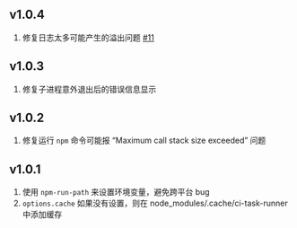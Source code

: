## v1.0.4

1. 修复日志太多可能产生的溢出问题 [#11](https://github.com/huanleguang/ci-task-runner/issues/11)

## v1.0.3

1. 修复子进程意外退出后的错误信息显示

## v1.0.2

1. 修复运行 `npm` 命令可能报 “Maximum call stack size exceeded” 问题

## v1.0.1

1. 使用 `npm-run-path` 来设置环境变量，避免跨平台 bug
2. `options.cache` 如果没有设置，则在 node_modules/.cache/ci-task-runner 中添加缓存
